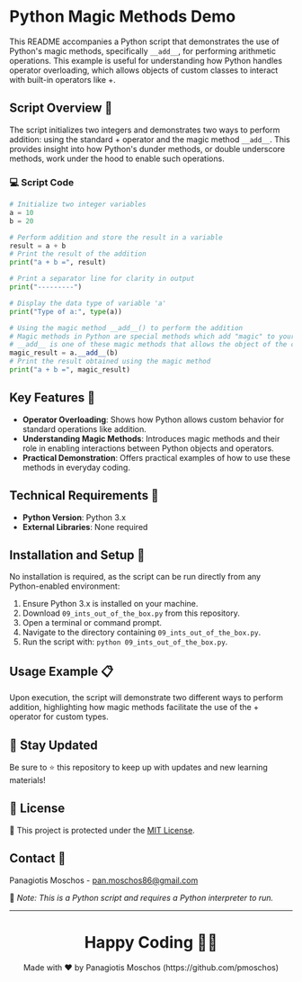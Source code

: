 
# Python Magic Methods Demo

This README accompanies a Python script that demonstrates the use of Python's magic methods, specifically `__add__`, for performing arithmetic operations. This example is useful for understanding how Python handles operator overloading, which allows objects of custom classes to interact with built-in operators like +.

## Script Overview 📘

The script initializes two integers and demonstrates two ways to perform addition: using the standard + operator and the magic method `__add__`. This provides insight into how Python's dunder methods, or double underscore methods, work under the hood to enable such operations.

### :computer: Script Code

```python
# Initialize two integer variables
a = 10
b = 20

# Perform addition and store the result in a variable
result = a + b
# Print the result of the addition
print("a + b =", result)

# Print a separator line for clarity in output
print("---------")

# Display the data type of variable 'a'
print("Type of a:", type(a))

# Using the magic method __add__() to perform the addition
# Magic methods in Python are special methods which add "magic" to your classes.
# __add__ is one of these magic methods that allows the object of the class to use the + operator.
magic_result = a.__add__(b)
# Print the result obtained using the magic method
print("a + b =", magic_result)
```

## Key Features 🌟

- **Operator Overloading**: Shows how Python allows custom behavior for standard operations like addition.
- **Understanding Magic Methods**: Introduces magic methods and their role in enabling interactions between Python objects and operators.
- **Practical Demonstration**: Offers practical examples of how to use these methods in everyday coding.

## Technical Requirements 🔧

- **Python Version**: Python 3.x
- **External Libraries**: None required

## Installation and Setup 🚀

No installation is required, as the script can be run directly from any Python-enabled environment:
1. Ensure Python 3.x is installed on your machine.
2. Download `09_ints_out_of_the_box.py` from this repository.
3. Open a terminal or command prompt.
4. Navigate to the directory containing `09_ints_out_of_the_box.py`.
5. Run the script with: `python 09_ints_out_of_the_box.py`.

## Usage Example 📋

Upon execution, the script will demonstrate two different ways to perform addition, highlighting how magic methods facilitate the use of the + operator for custom types.

## 📢 Stay Updated
Be sure to ⭐ this repository to keep up with updates and new learning materials!

## 📄 License
🔐 This project is protected under the [MIT License](https://mit-license.org/).

## Contact 📧
Panagiotis Moschos - pan.moschos86@gmail.com

🔗 *Note: This is a Python script and requires a Python interpreter to run.*

---
<h1 align=center>Happy Coding 👨‍💻 </h1>

<p align="center">
  Made with ❤️ by Panagiotis Moschos (https://github.com/pmoschos)
</p>
